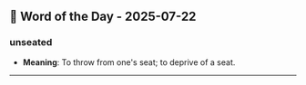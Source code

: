 ## 📅 Word of the Day - 2025-07-22

### **unseated**
- **Meaning**: To throw from one's seat; to deprive of a seat.

---
